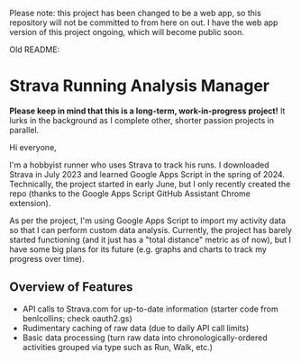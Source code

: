 Please note: this project has been changed to be a web app, so this repository will not be committed to from here on out. I have the web app version of this project ongoing, which will become public soon.

Old README:

# Strava Running Analysis Manager

**Please keep in mind that this is a long-term, work-in-progress project!** It lurks in the background as I complete other, shorter passion projects in parallel.

Hi everyone,

I'm a hobbyist runner who uses Strava to track his runs. I downloaded Strava in July 2023 and learned Google Apps Script in the spring of 2024. Technically, the project started in early June, but I only recently created the repo (thanks to the Google Apps Script GitHub Assistant Chrome extension).

As per the project, I'm using Google Apps Script to import my activity data so that I can perform custom data analysis. Currently, the project has barely started functioning (and it just has a "total distance" metric as of now), but I have some big plans for its future (e.g. graphs and charts to track my progress over time).

## Overview of Features
* API calls to Strava.com for up-to-date information (starter code from benlcollins; check oauth2.gs)
* Rudimentary caching of raw data (due to daily API call limits)
* Basic data processing (turn raw data into chronologically-ordered activities grouped via type such as Run, Walk, etc.)
